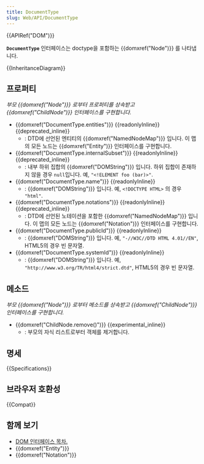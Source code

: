 ```yaml
---
title: DocumentType
slug: Web/API/DocumentType
---
```

{{APIRef("DOM")}}

**`DocumentType`** 인터페이스는 doctype을 포함하는 {{domxref("Node")}} 를 나타냅니다.

{{InheritanceDiagram}}

## 프로퍼티

_부모 {{domxref("Node")}} 로부터 프로퍼티를 상속받고 {{domxref("ChildNode")}} 인터페이스를 구현합니다._

- {{domxref("DocumentType.entities")}} {{readonlyInline}} {{deprecated_inline}}
  - : DTD에 선언된 엔티티의 {{domxref("NamedNodeMap")}} 입니다. 이 맵의 모든 노드는 {{domxref("Entity")}} 인터페이스를 구현합니다.
- {{domxref("DocumentType.internalSubset")}} {{readonlyInline}} {{deprecated_inline}}
  - : 내부 하위 집합의 {{domxref("DOMString")}} 입니다. 하위 집합이 존재하지 않을 경우 `null`입니다. 예, `"<!ELEMENT foo (bar)>"`.
- {{domxref("DocumentType.name")}} {{readonlyInline}}
  - : {{domxref("DOMString")}} 입니다. 예, `<!DOCTYPE HTML>` 의 경우 `"html"`.
- {{domxref("DocumentType.notations")}} {{readonlyInline}} {{deprecated_inline}}
  - : DTD에 선언된 노테이션을 포함한 {{domxref("NamedNodeMap")}} 입니다. 이 맵의 모든 노드는 {{domxref("Notation")}} 인터페이스를 구현합니다.
- {{domxref("DocumentType.publicId")}} {{readonlyInline}}
  - : {{domxref("DOMString")}} 입니다. 예, `"-//W3C//DTD HTML 4.01//EN"`, HTML5의 경우 빈 문자열.
- {{domxref("DocumentType.systemId")}} {{readonlyInline}}
  - : {{domxref("DOMString")}} 입니다. 예, `"http://www.w3.org/TR/html4/strict.dtd"`, HTML5의 경우 빈 문자열.

## 메소드

_부모 {{domxref("Node")}} 로부터 메소드를 상속받고 {{domxref("ChildNode")}} 인터페이스를 구현합니다._

- {{domxref("ChildNode.remove()")}} {{experimental_inline}}
  - : 부모의 자식 리스트로부터 객체를 제거합니다.

## 명세

{{Specifications}}

## 브라우저 호환성

{{Compat}}

## 함께 보기

- [DOM 인터페이스 목차.](/ko/docs/DOM/DOM_Reference)
- {{domxref("Entity")}}
- {{domxref("Notation")}}
